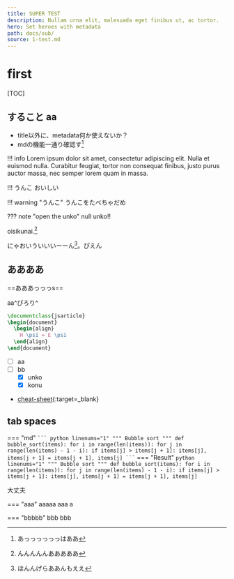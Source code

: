 ```yaml
---
title: SUPER TEST
description: Nullam urna elit, malesuada eget finibus ut, ac tortor.
hero: Set heroes with metadata
path: docs/sub/
source: 1-test.md
---
```



# first

[TOC]

## すること aa

- title以外に、metadata何か使えないか？
- mdの機能一通り確認す[^1]

[^1]: あっっっっっっはああ


!!! info
    Lorem ipsum dolor sit amet, consectetur adipiscing elit. Nulla et euismod
    nulla. Curabitur feugiat, tortor non consequat finibus, justo purus auctor
    massa, nec semper lorem quam in massa.

!!! うんこ
    おいしい

!!! warning "うんこ"
    うんこをたべちゃだめ

??? note "open the unko"
    null unko!!


oisikunai.[^2]

[^2]: んんんんんあああああ

にゃおいういいいーーん[^3]。ぴえん

[^3]: ほんんげらああんもええ

## ああああ 

==あああっっっs==

aa^ぴろり^

```tex hl_lines="1 3-5"
\documentclass{jsarticle}
\begin{document}
  \begin{align}
    H \psi = E \psi
  \end{align}
\end{document}
```

- [ ] aa
- [ ] bb
    - [x] unko
    - [x] konu
- [cheat-sheet](https://yakworks.github.io/mkdocs-material-components/cheat-sheet/){:target=_blank}


## tab spaces

=== "md"
    ````
    ``` python linenums="1"
    """ Bubble sort """
    def bubble_sort(items):
        for i in range(len(items)):
            for j in range(len(items) - 1 - i):
                if items[j] > items[j + 1]:
                    items[j], items[j + 1] = items[j + 1], items[j]
    ```
    ````
=== "Result"
    ``` python linenums="1"
    """ Bubble sort """
    def bubble_sort(items):
        for i in range(len(items)):
            for j in range(len(items) - 1 - i):
                if items[j] > items[j + 1]:
                    items[j], items[j + 1] = items[j + 1], items[j]
    ```

大丈夫

=== "aaa"
    aaaaa
    aaa
    a

=== "bbbbb"
    bbb bbb